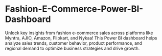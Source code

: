 # Fashion-E-Commerce-Power-BI-Dashboard
Unlock key insights from fashion e-commerce sales across platforms like Myntra, AJIO, Amazon, Flipkart, and Nykaa! This Power BI dashboard helps analyze sales trends, customer behavior, product performance, and regional demand to optimize business strategies and drive growth.
